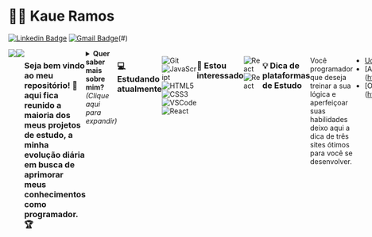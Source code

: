 <!-- ### Olá 👋 -->

# :man_technologist: Kaue Ramos
[![Linkedin Badge](https://img.shields.io/badge/-MiguelBatista-blue?style=for-the-badge&logo=Linkedin&logoColor=white&link=https://www.linkedin.com/in/miguelbatistaribeiro/)](https://www.linkedin.com/in/kaue-simoes-ramos/)
[![Gmail Badge](https://img.shields.io/badge/-kaue.ramos1999@gmail.com-c14438?style=for-the-badge&logo=Gmail&logoColor=white&link=mailto:kaue.ramos1999@gmail.com)](https://www.gmail.com/)(#)

<div style="display:flex; flex-direction=row">
<a href="https://github.com/kauesimoesramos"> <img align="center" src="https://github-readme-stats.vercel.app/api?username=kauesimoesramos&show_icons=true&count_private=true&theme=dark" /></a><a href="https://github.com/kauesimoesramos/">
  <img align="center" src="https://github-readme-stats.vercel.app/api/top-langs/?username=kauesimoesramos&layout=compact&theme=dark" />
</a>


### Seja bem vindo ao meu repositório! 👋 aqui fica reunido a maioria dos meus projetos de estudo, a minha evolução diária em busca de aprimorar meus conhecimentos como programador. 🏆

<details>
<summary> <b> Quer saber mais sobre mim? </b> <i>(Clique aqui para expandir)</i> </summary>

### 📖 Sobre mim
Em 2021 iniciei   

</details>

### 💻 Estudando atualmente
![Git](https://img.shields.io/badge/-Git-F05032?style=for-the-badge&logo=git&logoColor=white)
![JavaScript](https://img.shields.io/badge/-JavaScript-F7B93E?style=for-the-badge&logo=javascript&logoColor=fff)
![HTML5](https://img.shields.io/badge/-HTML5-E34F26?style=for-the-badge&logo=html5&logoColor=white)
![CSS3](https://img.shields.io/badge/-CSS3-549FDE?style=for-the-badge&logo=css3&logoColor=white)
![VSCode](https://img.shields.io/badge/-VSCode-0085D1?style=for-the-badge&logo=visual-studio-code&logoColor=white)
![React](https://img.shields.io/badge/-React.js-1f1d1d?style=for-the-badge&logo=react&logoColor=61DBFB) 

### 👀 Estou interessado
![React](https://img.shields.io/badge/-React.js-1f1d1d?style=for-the-badge&logo=react&logoColor=61DBFB) 
![React](https://img.shields.io/badge/-React%20Native-1f1d1d?style=for-the-badge&logo=react&logoColor=61DBFB) 


### 💡 Dica de plataformas de Estudo
Você programador que deseja treinar a sua lógica e aperfeiçoar suas habilidades deixo aqui a dica de três sites ótimos para você se desenvolver.

- [Udemy](https://www.udemy.com/join/login-popup/?next=/course/programacao-orientada-a-objetos-csharp/learn/lecture/20039046#overview)
- [Alura] (https://www.alura.com.br)
- [Origamid] (https://www.origamid.com/)
